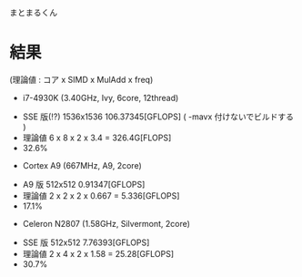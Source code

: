 まとまるくん


# 結果
(理論値 : コア x SIMD x MulAdd x freq)

 * i7-4930K (3.40GHz, Ivy, 6core, 12thread)
  - SSE 版(!?) 1536x1536 106.37345[GFLOPS] ( -mavx 付けないでビルドする )
  - 理論値 6 x 8 x 2 x 3.4 = 326.4G[FLOPS]
  - 32.6%
 * Cortex A9 (667MHz, A9, 2core)
  - A9 版 512x512 0.91347[GFLOPS]
  - 理論値 2 x 2 x 2 x 0.667 = 5.336[GFLOPS]
  - 17.1%
 * Celeron N2807 (1.58GHz, Silvermont, 2core)
  - SSE 版 512x512 7.76393[GFLOPS]
  - 理論値 2 x 4 x 2 x 1.58 = 25.28[GFLOPS]
  - 30.7%
